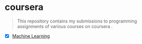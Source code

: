 # coursera

> This repository contains my submissions to programming assignments of various courses on coursera .

- [x] [Machine Learning](https://www.coursera.org/learn/machine-learning)

